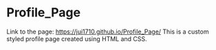 # Profile_Page
Link to the page: https://jui1710.github.io/Profile_Page/
This is a custom styled profile page created using HTML and CSS.

